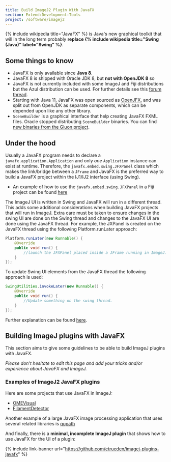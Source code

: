 ```yaml
---
title: Build ImageJ2 Plugin With JavaFX
section: Extend:Development:Tools
project: /software/imagej2
---
```


{% include wikipedia title="JavaFX" %} is Java's new graphical toolkit
that will in the long term probably
**replace {% include wikipedia title="Swing (Java)" label="Swing" %}**.

## Some things to know

-   JavaFX is only available since **Java 8**.
-   JavaFX 8 is shipped with Oracle JDK 8, but **not with OpenJDK 8** so 
-   JavaFX is not currently included with some ImageJ and Fiji distributions
    but the Azul distribution can be used. For further details see this [forum thread](https://forum.image.sc/t/feedback-needed-bundled-java-future-directions/44030/17).
-   Starting with Java 11, JavaFX was open sourced as
    [OpenJFX](https://openjfx.io/), and was split out from OpenJDK as
    separate components, which can be depended upon like any other library.
-   `SceneBuilder` is a graphical interface that help creating JavaFX FXML
    files. Oracle stopped distributing `SceneBuilder` binaries. You can find
    [new binaries from the Gluon project](https://gluonhq.com/products/scene-builder/).

## Under the hood

Usually a JavaFX program needs to declare a `javafx.application.Application` 
and only *one* `Application` instance can exist at runtime. Therefore, the 
`javafx.embed.swing.JFXPanel` class which makes the link/bridge between a
`JFrame` and JavaFX is the preferred way to build a JavaFX project within the
IJ1/IJ2 interface (using Swing).

-   An example of how to use the `javafx.embed.swing.JFXPanel` in a Fiji project can be found
    [here](https://github.com/fiji/OMEVisual/blob/master/src/main/java/sc/fiji/omevisual/gui/MainAppFrame.java)
    
The ImageJ UI is written in Swing and JavaFX will run in a different thread. This adds some additional considerations
when building JavaFX projects that will run in ImageJ. Extra care must be taken to ensure changes in the swing UI are
done on the Swing thread and changes to the JavaFX UI are done using the JavaFX thread. For example, the JXPanel is 
created on the JavaFX thread using the following Platform.runLater approach:

```java
Platform.runLater(new Runnable() {
    @Override
    public void run() {
        //launch the JFXPanel placed inside a JFrame running in ImageJ.
    }
});
```

To update Swing UI elements from the JavaFX thread the following approach is used:

```java
SwingUtilities.invokeLater(new Runnable() {
    @Override
    public void run() {
    	//Update something on the swing thread.
    }
});
```

Further explanation can be found [here](https://docs.oracle.com/javafx/2/swing/swing-fx-interoperability.htm).

## Building ImageJ plugins with JavaFX

This section aims to give some guidelines to be able to build ImageJ plugins with JavaFX.

*Please don't hesitate to edit this page and add your tricks and/or experience about JavaFX and ImageJ.*

### Examples of ImageJ2 JavaFX plugins

Here are some projects that use JavaFX in ImageJ:

-   [OMEVisual](https://github.com/fiji/OMEVisual)
-   [FilamentDetector](https://github.com/fiji/FilamentDetector)

Another example of a large JavaFX image processing application that uses several related 
libraries is [qupath](https://github.com/qupath/qupath)

And finally, there is a **minimal, incomplete ImageJ plugin** that
shows how to use JavaFX for the UI of a plugin:

{% include link-banner url="https://github.com/ctrueden/imagej-plugins-javafx" %}

